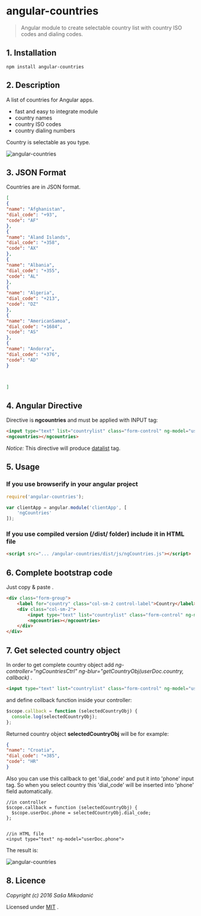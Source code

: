 # angular-countries
> Angular module to create selectable country list with country ISO codes and dialing codes.

## 1. Installation
`npm install angular-countries`

## 2. Description
A list of countries for Angular apps.
- fast and easy to integrate module
- country names
- country ISO codes
- country dialing numbers

Country is selectable as you type.

![angular-countries](https://raw.githubusercontent.com/smikodanic/angular-countries/master/angular-countries.png "Selectable country list")


## 3. JSON Format
Countries are in JSON format.

```json
[
{
"name": "Afghanistan",
"dial_code": "+93",
"code": "AF"
},
{
"name": "Aland Islands",
"dial_code": "+358",
"code": "AX"
},
{
"name": "Albania",
"dial_code": "+355",
"code": "AL"
},
{
"name": "Algeria",
"dial_code": "+213",
"code": "DZ"
},
{
"name": "AmericanSamoa",
"dial_code": "+1684",
"code": "AS"
},
{
"name": "Andorra",
"dial_code": "+376",
"code": "AD"
}



]
```


## 4. Angular Directive
Directive is **ngcountries** and must be applied with INPUT tag:

```html
<input type="text" list="countrylist" class="form-control" ng-model="userDoc.country">
<ngcountries></ngcountries>
```
*Notice:* This directive will produce [datalist](http://www.w3schools.com/tags/tag_datalist.asp) tag.

## 5. Usage

### If you use browserify in your angular project

```javascript
require('angular-countries');

var clientApp = angular.module('clientApp', [
    'ngCountries'
]);
```

### If you use compiled version (/dist/ folder) include it in HTML file

```html
<script src="... /angular-countries/dist/js/ngCountries.js"></script>
```


## 6. Complete bootstrap code
Just copy & paste .

```html
<div class="form-group">
	<label for="country" class="col-sm-2 control-label">Country</label>
	<div class="col-sm-2">
		<input type="text" list="countrylist" class="form-control" ng-model="userDoc.country">
		<ngcountries></ngcountries>
	</div>
</div>
```


## 7. Get selected country object
In order to get complete country object add *ng-controller="ngCountriesCtrl" ng-blur="getCountryObj(userDoc.country, callback)* .

```html
<input type="text" list="countrylist" class="form-control" ng-model="userDoc.country" ng-controller="ngCountriesCtrl" ng-blur="getCountryObj(userDoc.country, callback)">
```

and define collback function inside your controller:

```javascript
$scope.callback = function (selectedCountryObj) {
  console.log(selectedCountryObj);
};
```

Returned country object **selectedCountryObj** will be for example:

```json
{
"name": "Croatia",
"dial_code": "+385",
"code": "HR"
}
```

Also you can use this callback to get 'dial_code' and put it into 'phone' input tag.
So when you select country this 'dial_code' will be inserted into 'phone' field automatically.

```
//in controller
$scope.callback = function (selectedCountryObj) {
  $scope.userDoc.phone = selectedCountryObj.dial_code;
};


//in HTML file
<input type="text" ng-model="userDoc.phone">
```

The result is:

![angular-countries](https://raw.githubusercontent.com/smikodanic/angular-countries/master/angular-countries2.png "Selectable country list")


## 8. Licence
*Copyright (c) 2016 Saša Mikodanić*

Licensed under [MIT](https://opensource.org/licenses/MIT) .


